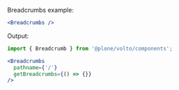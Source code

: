Breadcrumbs example:

```jsx static
<Breadcrumbs />
```

Output:

```jsx noeditor
import { Breadcrumb } from '@plone/volto/components';

<Breadcrumbs
  pathname={'/'}
  getBreadcrumbs={() => {}}
/>
```
